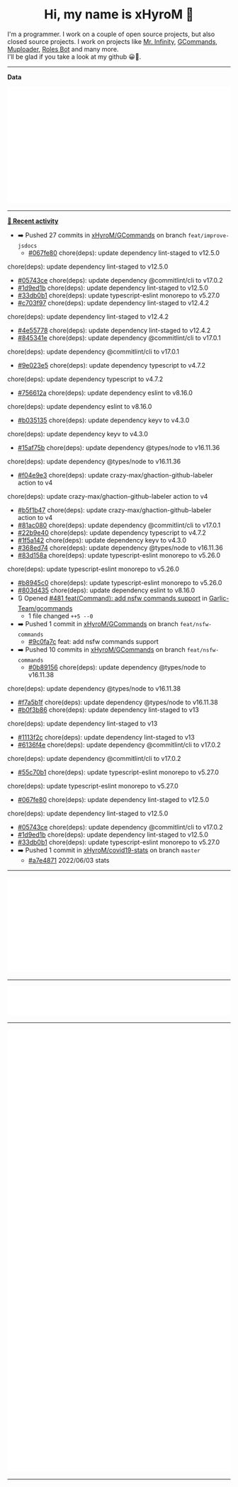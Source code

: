 <p align="center">
    <!-- <img src="https://avatars.githubusercontent.com/u/56601352" width="192" alt="hyro's pfp" /> -->
    <h1 align="center">Hi, my name is xHyroM 👋</h1>
</p>

I'm a programmer. I work on a couple of open source projects, but also closed source projects. I work on projects like [Mr. Infinity](https://discord.com/oauth2/authorize?client_id=720321585625694239&scope=bot%20applications.commands&permissions=8&redirect_uri=https://blobs.gq/imanager&prompt=consent&response_type=code), [GCommands](https://github.com/Garlic-Team/GCommands), [Muploader](https://github.com/xHyroM/Muploder), [Roles Bot](https://github.com/xHyroM/roles-bot) and many more.  
I'll be glad if you take a look at my github 😀👀.

___
**Data**

<img src="https://github.com/xHyroM/xHyroM/blob/master/.cache/base.svg">

___

**[📰 Recent activity](https://github.com/xHyroM)**
* ➡️ Pushed 27 commits in [xHyroM/GCommands](https://github.com/xHyroM/GCommands) on branch `feat/improve-jsdocs`
  * [#067fe80](https://github.com/xHyroM/GCommands/commit/067fe80) chore(deps): update dependency lint-staged to v12.5.0

chore(deps): update dependency lint-staged to v12.5.0
  * [#05743ce](https://github.com/xHyroM/GCommands/commit/05743ce) chore(deps): update dependency @commitlint/cli to v17.0.2
  * [#1d9ed1b](https://github.com/xHyroM/GCommands/commit/1d9ed1b) chore(deps): update dependency lint-staged to v12.5.0
  * [#33db0b1](https://github.com/xHyroM/GCommands/commit/33db0b1) chore(deps): update typescript-eslint monorepo to v5.27.0
  * [#c703f97](https://github.com/xHyroM/GCommands/commit/c703f97) chore(deps): update dependency lint-staged to v12.4.2

chore(deps): update dependency lint-staged to v12.4.2
  * [#4e55778](https://github.com/xHyroM/GCommands/commit/4e55778) chore(deps): update dependency lint-staged to v12.4.2
  * [#845341e](https://github.com/xHyroM/GCommands/commit/845341e) chore(deps): update dependency @commitlint/cli to v17.0.1

chore(deps): update dependency @commitlint/cli to v17.0.1
  * [#9e023e5](https://github.com/xHyroM/GCommands/commit/9e023e5) chore(deps): update dependency typescript to v4.7.2

chore(deps): update dependency typescript to v4.7.2
  * [#756612a](https://github.com/xHyroM/GCommands/commit/756612a) chore(deps): update dependency eslint to v8.16.0

chore(deps): update dependency eslint to v8.16.0
  * [#b035135](https://github.com/xHyroM/GCommands/commit/b035135) chore(deps): update dependency keyv to v4.3.0

chore(deps): update dependency keyv to v4.3.0
  * [#15af75b](https://github.com/xHyroM/GCommands/commit/15af75b) chore(deps): update dependency @types/node to v16.11.36

chore(deps): update dependency @types/node to v16.11.36
  * [#f04e9e3](https://github.com/xHyroM/GCommands/commit/f04e9e3) chore(deps): update crazy-max/ghaction-github-labeler action to v4

chore(deps): update crazy-max/ghaction-github-labeler action to v4
  * [#b5f1b47](https://github.com/xHyroM/GCommands/commit/b5f1b47) chore(deps): update crazy-max/ghaction-github-labeler action to v4
  * [#81ac080](https://github.com/xHyroM/GCommands/commit/81ac080) chore(deps): update dependency @commitlint/cli to v17.0.1
  * [#22b9e40](https://github.com/xHyroM/GCommands/commit/22b9e40) chore(deps): update dependency typescript to v4.7.2
  * [#1f5a142](https://github.com/xHyroM/GCommands/commit/1f5a142) chore(deps): update dependency keyv to v4.3.0
  * [#368ed74](https://github.com/xHyroM/GCommands/commit/368ed74) chore(deps): update dependency @types/node to v16.11.36
  * [#83d158a](https://github.com/xHyroM/GCommands/commit/83d158a) chore(deps): update typescript-eslint monorepo to v5.26.0

chore(deps): update typescript-eslint monorepo to v5.26.0
  * [#b8945c0](https://github.com/xHyroM/GCommands/commit/b8945c0) chore(deps): update typescript-eslint monorepo to v5.26.0
  * [#803d435](https://github.com/xHyroM/GCommands/commit/803d435) chore(deps): update dependency eslint to v8.16.0
* 🔃 Opened [#481 feat(Command): add nsfw commands support](https://github.com/Garlic-Team/gcommands/pull/481) in [Garlic-Team/gcommands](https://github.com/Garlic-Team/gcommands)
  * 1 file changed `++5 --0`
* ➡️ Pushed 1 commit in [xHyroM/GCommands](https://github.com/xHyroM/GCommands) on branch `feat/nsfw-commands`
  * [#9c0fa7c](https://github.com/xHyroM/GCommands/commit/9c0fa7c) feat: add nsfw commands support
* ➡️ Pushed 10 commits in [xHyroM/GCommands](https://github.com/xHyroM/GCommands) on branch `feat/nsfw-commands`
  * [#0b89156](https://github.com/xHyroM/GCommands/commit/0b89156) chore(deps): update dependency @types/node to v16.11.38

chore(deps): update dependency @types/node to v16.11.38
  * [#f7a5b1f](https://github.com/xHyroM/GCommands/commit/f7a5b1f) chore(deps): update dependency @types/node to v16.11.38
  * [#b0f3b86](https://github.com/xHyroM/GCommands/commit/b0f3b86) chore(deps): update dependency lint-staged to v13

chore(deps): update dependency lint-staged to v13
  * [#1113f2c](https://github.com/xHyroM/GCommands/commit/1113f2c) chore(deps): update dependency lint-staged to v13
  * [#6136f4e](https://github.com/xHyroM/GCommands/commit/6136f4e) chore(deps): update dependency @commitlint/cli to v17.0.2

chore(deps): update dependency @commitlint/cli to v17.0.2
  * [#55c70b1](https://github.com/xHyroM/GCommands/commit/55c70b1) chore(deps): update typescript-eslint monorepo to v5.27.0

chore(deps): update typescript-eslint monorepo to v5.27.0
  * [#067fe80](https://github.com/xHyroM/GCommands/commit/067fe80) chore(deps): update dependency lint-staged to v12.5.0

chore(deps): update dependency lint-staged to v12.5.0
  * [#05743ce](https://github.com/xHyroM/GCommands/commit/05743ce) chore(deps): update dependency @commitlint/cli to v17.0.2
  * [#1d9ed1b](https://github.com/xHyroM/GCommands/commit/1d9ed1b) chore(deps): update dependency lint-staged to v12.5.0
  * [#33db0b1](https://github.com/xHyroM/GCommands/commit/33db0b1) chore(deps): update typescript-eslint monorepo to v5.27.0
* ➡️ Pushed 1 commit in [xHyroM/covid19-stats](https://github.com/xHyroM/covid19-stats) on branch `master`
  * [#a7e4871](https://github.com/xHyroM/covid19-stats/commit/a7e4871) 2022/06/03 stats


___

<img src="https://github.com/xHyroM/xHyroM/blob/master/.cache/isocalendar.svg">

___

<img src="https://github.com/xHyroM/xHyroM/blob/master/.cache/languages.svg">

___

<img src="https://github.com/xHyroM/xHyroM/blob/master/.cache/achievements.svg">

___
